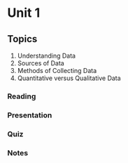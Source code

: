 # Unit 1

## Topics
1. Understanding Data
2. Sources of Data
3. Methods of Collecting Data
4. Quantitative versus Qualitative Data

### Reading
### Presentation
### Quiz
### Notes
